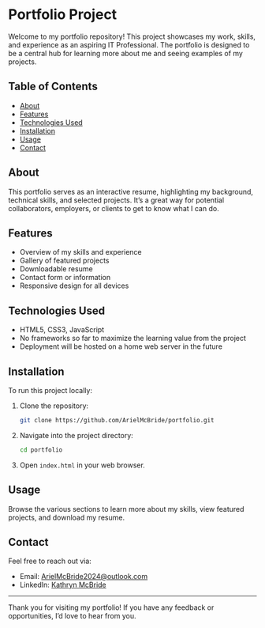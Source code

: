# Portfolio Project

Welcome to my portfolio repository! This project showcases my work, skills, and experience as an aspiring IT Professional. The portfolio is designed to be a central hub for learning more about me and seeing examples of my projects.

## Table of Contents

- [About](#about)
- [Features](#features)
- [Technologies Used](#technologies-used)
- [Installation](#installation)
- [Usage](#usage)
- [Contact](#contact)

## About

This portfolio serves as an interactive resume, highlighting my background, technical skills, and selected projects. It’s a great way for potential collaborators, employers, or clients to get to know what I can do.

## Features

- Overview of my skills and experience
- Gallery of featured projects
- Downloadable resume
- Contact form or information
- Responsive design for all devices

## Technologies Used

- HTML5, CSS3, JavaScript
- No frameworks so far to maximize the learning value from the project
- Deployment will be hosted on a home web server in the future

## Installation

To run this project locally:

1. Clone the repository:
   ```bash
   git clone https://github.com/ArielMcBride/portfolio.git
   ```
2. Navigate into the project directory:
   ```bash
   cd portfolio
   ```
3. Open `index.html` in your web browser.

## Usage

Browse the various sections to learn more about my skills, view featured projects, and download my resume.

## Contact

Feel free to reach out via:

- Email: [ArielMcBride2024@outlook.com](mailto:ArielMcBride2024@outlook.com)
- LinkedIn: [Kathryn McBride](https://www.linkedin.com/in/kathryn-mcbride-414b38361)

---

Thank you for visiting my portfolio! If you have any feedback or opportunities, I’d love to hear from you.
